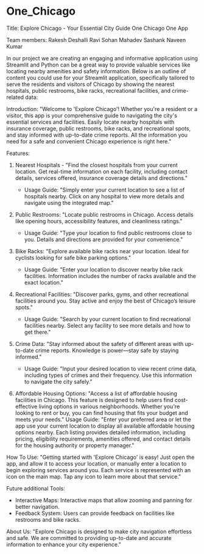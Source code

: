 # One_Chicago

Title: Explore Chicago - Your Essential City Guide
One Chicago One App

Team members:
Rakesh Deshalli Ravi
Sohan Mahadev
Sashank
Naveen Kumar

In our project we are creating an engaging and informative application using Streamlit and Python can be a great way to provide valuable services like locating nearby amenities and safety information. Below is an outline of content you could use for your Streamlit application, specifically tailored to serve the residents and visitors of Chicago by showing the nearest hospitals, public restrooms, bike racks, recreational facilities, and crime-related data:

Introduction:
"Welcome to 'Explore Chicago'! Whether you're a resident or a visitor, this app is your comprehensive guide to navigating the city's essential services and facilities. Easily locate nearby hospitals with insurance coverage, public restrooms, bike racks, and recreational spots, and stay informed with up-to-date crime reports. All the information you need for a safe and convenient Chicago experience is right here."

Features:

1. Nearest Hospitals  - "Find the closest hospitals from your current location. Get real-time information on each facility, including contact details, services offered, insurance coverage details and directions."
   - Usage Guide: "Simply enter your current location to see a list of hospitals nearby. Click on any hospital to view more details and navigate using the integrated map."

2. Public Restrooms:   "Locate public restrooms in Chicago. Access details like opening hours, accessibility features, and cleanliness ratings."
   - Usage Guide: "Type your location to find public restrooms close to you. Details and directions are provided for your convenience."

3. Bike Racks: "Explore available bike racks near your location. Ideal for cyclists looking for safe bike parking options."
   - Usage Guide: "Enter your location to discover nearby bike rack facilities. Information includes the number of racks available and the exact location."

4. Recreational Facilities: "Discover parks, gyms, and other recreational facilities around you. Stay active and enjoy the best of Chicago’s leisure spots."
   - Usage Guide: "Search by your current location to find recreational facilities nearby. Select any facility to see more details and how to get there."

5. Crime Data: "Stay informed about the safety of different areas with up-to-date crime reports. Knowledge is power—stay safe by staying informed."
   - Usage Guide: "Input your desired location to view recent crime data, including types of crimes and their frequency. Use this information to navigate the city safely."

6. Affordable Housing Options: "Access a list of affordable housing facilities in Chicago. This feature is designed to help users find cost-effective living options in various neighborhoods. Whether you're looking to rent or buy, you can find housing that fits your budget and meets your needs."
Usage Guide: "Enter your preferred area or let the app use your current location to display all available affordable housing options nearby. Each listing provides detailed information, including pricing, eligibility requirements, amenities offered, and contact details for the housing authority or property manager."

How To Use: "Getting started with 'Explore Chicago' is easy! Just open the app, and allow it to access your location, or manually enter a location to begin exploring services around you. Each service is represented with an icon on the main map. Tap any icon to learn more about that service."

Future additional Tools:
- Interactive Maps: Interactive maps that allow zooming and panning for better navigation.
- Feedback System: Users can provide feedback on facilities like restrooms and bike racks.

About Us: "Explore Chicago is designed to make city navigation effortless and safe. We are committed to providing up-to-date and accurate information to enhance your city experience."
